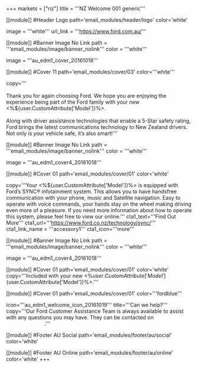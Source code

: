 +++
markets = ["nz"]
title = '''NZ Welcome 001 generic'''


[[module]] #Header Logo
path='email_modules/header/logo'
color='white'

  image = '''white'''
  url_link = '''https://www.ford.com.au/'''


[[module]] #Banner Image No Link
path = '''email_modules/image/banner_nolink'''
color = '''white'''

  image = '''au_edm1_cover_20161018'''


[[module]] #Cover 11
path='email_modules/cover/03'
color='''white'''

  copy='''<br /><br />Thank you for again choosing Ford. We hope you are enjoying the experience being part of the Ford family with your new <%${user.CustomAttribute['Model']}%>.<br /><br />Along with driver assistance technologies that enable a 5-Star safety rating, Ford brings the latest communications technology to New Zealand drivers. Not only is your vehicle safe, it’s also smart!'''
  

 [[module]] #Banner Image No Link
path = '''email_modules/image/banner_nolink'''
color = '''white'''

  image = '''au_edm1_cover4_20161018'''


[[module]] #Cover 01 
path='email_modules/cover/01'
color='white'

  copy='''Your <%${user.CustomAttribute['Model']}%> is equipped with Ford’s SYNC® infotainment system. This allows you to have handsfree communication with your phone, music and Satellite navigation. Easy to operate with voice commands, your hands stay on the wheel making driving even more of a pleasure. If you need more information about how to operate this system, please feel free to view our online.'''
  cta1_text='''Find Out More'''
  cta1_url='''https://www.ford.co.nz/technology/sync/'''
  cta1_link_name = '''accessory1'''
  cta1_icon='''more'''

[[module]] #Banner Image No Link
path = '''email_modules/image/banner_nolink'''
color = '''white'''

  image = '''au_edm1_cover4_20161018'''
  
[[module]] #Cover 01 
path='email_modules/cover/01'
color='white'
  copy='''Included with your new <%${user.CustomAttribute['Model']}%> is a 3 year/100,000km Warranty, 3 Year Roadside Assistance along with a 20,000km/12 Month Service intervals (whichever occurs first).<br /><br /> Within the next two months you will also receive from us an email to remind you to book in a Peace of Mind checkup. This complimentary check will ensure that you are happy with how your vehicle is running. It also provides the opportunity discuss any questions or concerns you may have around your new <%${user.CustomAttribute['Model']}%>.'''
 
  
[[module]] #Cover 01
path='email_modules/cover/01'
color='''fordblue'''

  icon='''au_edm1_welcome_icon_20161019'''
  title='''Can we help?'''
  copy='''Our Ford Customer Assistance Team is always available to assist with any questions you may have. They can be contacted on <span style="color:#FFFFFF">0800 Ford NZ (0200 367 369)</span>.'''


[[module]] #Footer AU Social
path='email_modules/footer/au/social'
color='white'


[[module]] #Footer AU Online
path='email_modules/footer/au/online'
color='white'
+++
